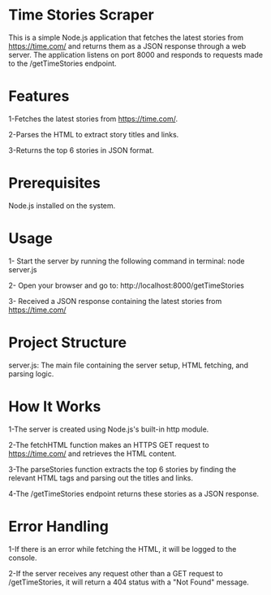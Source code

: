 # Time Stories Scraper

This is a simple Node.js application that fetches the latest stories from https://time.com/ and returns them as a JSON response through a web server. The application listens on port 8000 and responds to requests made to the /getTimeStories endpoint.

# Features
1-Fetches the latest stories from https://time.com/.

2-Parses the HTML to extract story titles and links.

3-Returns the top 6 stories in JSON format.

# Prerequisites
Node.js installed on the system.

# Usage
1- Start the server by running the following command in  terminal: node server.js

2- Open your browser and go to: http://localhost:8000/getTimeStories

3- Received a JSON response containing the latest stories from https://time.com/

# Project Structure
server.js: The main file containing the server setup, HTML fetching, and parsing logic.

# How It Works
1-The server is created using Node.js's built-in http module.

2-The fetchHTML function makes an HTTPS GET request to https://time.com/ and retrieves the HTML content.

3-The parseStories function extracts the top 6 stories by finding the relevant HTML tags and parsing out the titles and links.

4-The /getTimeStories endpoint returns these stories as a JSON response.

# Error Handling
1-If there is an error while fetching the HTML, it will be logged to the console.

2-If the server receives any request other than a GET request to /getTimeStories, it will return a 404 status with a "Not Found" message.

